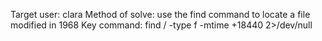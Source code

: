 Target user: clara
Method of solve: use the find command to locate a file modified in 1968
Key command:
find / -type f -mtime +18440 2>/dev/null
